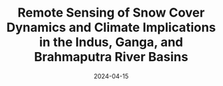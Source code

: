 ---
title: "Remote Sensing of Snow Cover Dynamics and Climate Implications in the Indus, Ganga, and Brahmaputra River Basins"
collection: publications
status: Published
category: manuscript
permalink: /publication/2024-snow-cover-river-basins
date: 2024-04-15
venue: 'Climate Dynamics'
paperurl: 'https://doi.org/10.1007/s00382-024-07280-5'
citation: 'Dixit, A., Goswami, A., Jain, S. K., &amp; Das, P. (2024). Remote sensing of snow cover dynamics and climate implications in the Indus, Ganga, and Brahmaputra river basins. Climate Dynamics, 62(8), 7309-7327. https://doi.org/10.1007/s00382-024-07280-5'
---